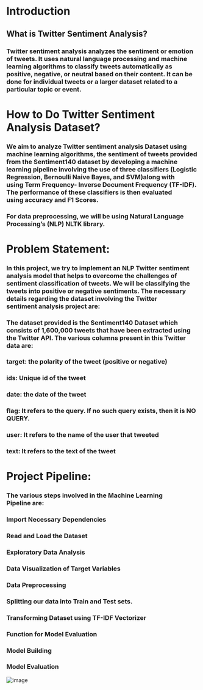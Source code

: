 # Introduction

## What is Twitter Sentiment Analysis?

### Twitter sentiment analysis analyzes the sentiment or emotion of tweets. It uses natural language processing and machine learning algorithms to classify tweets automatically as positive, negative, or neutral based on their content. It can be done for individual tweets or a larger dataset related to a particular topic or event.


# How to Do Twitter Sentiment Analysis Dataset?

### We aim to analyze Twitter sentiment analysis Dataset using machine learning algorithms, the sentiment of tweets provided from the Sentiment140 dataset by developing a machine learning pipeline involving the use of three classifiers (Logistic Regression, Bernoulli Naive Bayes, and SVM)along with using Term Frequency- Inverse Document Frequency (TF-IDF). The performance of these classifiers is then evaluated using accuracy and F1 Scores.
### For data preprocessing, we will be using Natural Language Processing’s (NLP) NLTK library.

# Problem Statement:

### In this project, we try to implement an NLP Twitter sentiment analysis model that helps to overcome the challenges of sentiment classification of tweets. We will be classifying the tweets into positive or negative sentiments. The necessary details regarding the dataset involving the Twitter sentiment analysis project are:
### The dataset provided is the Sentiment140 Dataset which consists of 1,600,000 tweets that have been extracted using the Twitter API. The various columns present in this Twitter data are:
### target: the polarity of the tweet (positive or negative)
### ids: Unique id of the tweet
### date: the date of the tweet
### flag: It refers to the query. If no such query exists, then it is NO QUERY.
### user: It refers to the name of the user that tweeted
### text: It refers to the text of the tweet

# Project Pipeline:

### The various steps involved in the Machine Learning Pipeline are:
### Import Necessary Dependencies
### Read and Load the Dataset
### Exploratory Data Analysis
### Data Visualization of Target Variables
### Data Preprocessing
### Splitting our data into Train and Test sets.
### Transforming Dataset using TF-IDF Vectorizer
### Function for Model Evaluation
### Model Building
### Model Evaluation

![image](https://github.com/user-attachments/assets/913c5789-a7b8-448b-8e7a-4a6aedbb031e)





